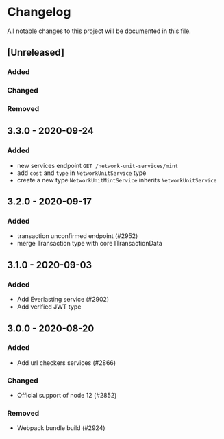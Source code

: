 # Changelog

All notable changes to this project will be documented in this file.

## [Unreleased]

### Added

### Changed

### Removed

## 3.3.0 - 2020-09-24

### Added

-   new services endpoint `GET /network-unit-services/mint`
-   add `cost` and `type` in `NetworkUnitService` type
-   create a new type `NetworkUnitMintService` inherits `NetworkUnitService`

## 3.2.0 - 2020-09-17

### Added

-   transaction unconfirmed endpoint (#2952)
-   merge Transaction type with core ITransactionData

## 3.1.0 - 2020-09-03

### Added

-   Add Everlasting service (#2902)
-   Add verified JWT type

## 3.0.0 - 2020-08-20

### Added

-   Add url checkers services (#2866)

### Changed

-   Official support of node 12 (#2852)

### Removed

-   Webpack bundle build (#2924)
